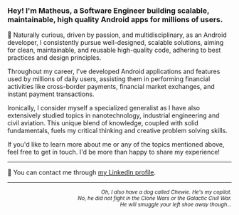 ### Hey! I'm Matheus, a Software Engineer building scalable, maintainable, high quality Android apps for millions of users.

💬 Naturally curious, driven by passion, and multidisciplinary, as an Android developer, I consistently pursue well-designed, scalable solutions, aiming for clean, maintainable, and reusable high-quality code, adhering to best practices and design principles.

Throughout my career, I've developed Android applications and features used by millions of daily users, assisting them in performing financial activities like cross-border payments, financial market exchanges, and instant payment transactions.

Ironically, I consider myself a specialized generalist as I have also extensively studied topics in nanotechnology, industrial engineering and civil aviation. This unique blend of knowledge, coupled with solid fundamentals, fuels my critical thinking and creative problem solving skills.

If you'd like to learn more about me or any of the topics mentioned above, feel free to get in touch. I'd be more than happy to share my experience!

- - - -
📌 You can contact me through [my LinkedIn profile](https://www.linkedin.com/in/matheus-vianna/).
- - - -

<p align="right"><sub><em>Oh, I also have a dog called Chewie. He's my copilot. <br>
No, he did not fight in the Clone Wars or the Galactic Civil War. <br>
He will smuggle your left shoe away though...</em></sub></p>
